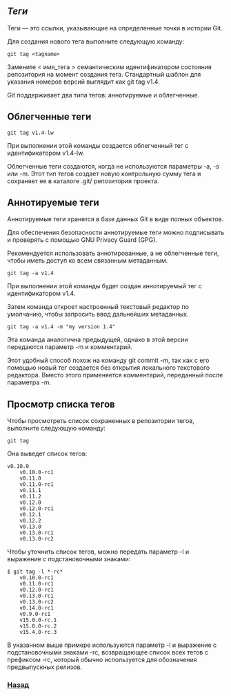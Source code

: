 ## *Теги*

Теги — это ссылки, указывающие на определенные точки в истории Git.

Для создания нового тега выполните следующую команду:

```
git tag <tagname>
```

Замените < имя_тега > семантическим идентификатором состояния репозитория на момент создания тега. Стандартный шаблон для указания номеров версий выглядит как git tag v1.4.

Git поддерживает два типа тегов: аннотируемые и облегченные. 

Облегченные теги
 ---

```
git tag v1.4-lw
```

При выполнении этой команды создается облегченный тег с идентификатором v1.4-lw. 

Облегченные теги создаются, когда не используются параметры -a, -s или -m. Этот тип тегов создает новую контрольную сумму тега и сохраняет ее в каталоге .git/ репозитория проекта.


Аннотируемые теги
---

Аннотируемые теги хранятся в базе данных Git в виде полных объектов. 

Для обеспечения безопасности аннотируемые теги можно подписывать и проверять с помощью GNU Privacy Guard (GPG). 

Рекомендуется использовать аннотированные, а не облегченные теги, чтобы иметь доступ ко всем связанным метаданным.

```
git tag -a v1.4
```

При выполнении этой команды будет создан аннотируемый тег с идентификатором v1.4.

 Затем команда откроет настроенный текстовый редактор по умолчанию, чтобы запросить ввод дальнейших метаданных.

 ```
 git tag -a v1.4 -m "my version 1.4"
 ```
Эта команда аналогична предыдущей, однако в этой версии передаются параметр -m и комментарий. 

Этот удобный способ похож на команду git commit -m, так как с его помощью новый тег создается без открытия локального текстового редактора. Вместо этого применяется комментарий, переданный после параметра -m.

Просмотр списка тегов
---

Чтобы просмотреть список сохраненных в репозитории тегов, выполните следующую команду:

```
git tag
```

Она выведет список тегов:

```
v0.10.0
    v0.10.0-rc1
    v0.11.0
    v0.11.0-rc1
    v0.11.1
    v0.11.2
    v0.12.0
    v0.12.0-rc1
    v0.12.1
    v0.12.2
    v0.13.0
    v0.13.0-rc1
    v0.13.0-rc2
```

Чтобы уточнить список тегов, можно передать параметр -l и выражение с подстановочными знаками:

```
$ git tag -l *-rc*
    v0.10.0-rc1
    v0.11.0-rc1
    v0.12.0-rc1
    v0.13.0-rc1
    v0.13.0-rc2
    v0.14.0-rc1
    v0.9.0-rc1
    v15.0.0-rc.1
    v15.0.0-rc.2
    v15.4.0-rc.3
```

 В указанном выше примере используются параметр -l и выражение с подстановочными знаками -rc, возвращающее список всех тегов с префиксом -rc, который обычно используется для обозначения предвыпускных релизов.

### [Назад](/data.md)